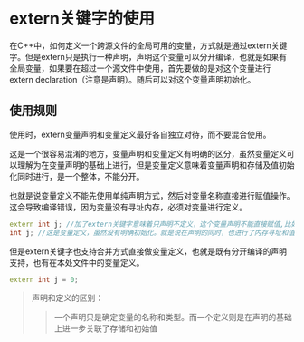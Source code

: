 # extern关键字的使用
在C++中，如何定义一个跨源文件的全局可用的变量，方式就是通过extern关键字。但是extern只是执行一种声明，声明这个变量可以分开编译，也就是如果有全局变量，如果要在超过一个源文件中使用，首先要做的是对这个变量进行extern declaration（注意是声明）。随后可以对这个变量声明初始化。

## 使用规则
使用时，extern变量声明和变量定义最好各自独立对待，而不要混合使用。

这是一个很容易混淆的地方，变量声明和变量定义有明确的区分，虽然变量定义可以理解为在变量声明的基础上进行，但是变量定义意味着变量声明和存储及值初始化同时进行，是一个整体，不能分开。

也就是说变量定义不能先使用单纯声明方式，然后对变量名称直接进行赋值操作。这会导致编译错误，因为变量没有寻址内存，必须对变量进行定义。

```cpp
extern int j; //加了extern关键字意味着只声明不定义，这个变量声明不能直接赋值,比如直接以j=0使用。
int j; //这是变量定义，虽然没有明确初始化。就是说在声明的同时，也进行了内存寻址和值的初始化，虽然这是隐含动作。
```

但是extern关键字也支持合并方式直接做变量定义，也就是既有分开编译的声明支持，也有在本处文件中的变量定义。

```cpp
extern int j = 0;
```

> 声明和定义的区别：
>> 一个声明只是确定变量的名称和类型。而一个定义则是在声明的基础上进一步关联了存储和初始值



